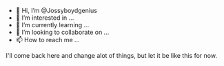 - 👋 Hi, I’m @Jossyboydgenius
- 👀 I’m interested in ...
- 🌱 I’m currently learning ...
- 💞️ I’m looking to collaborate on ...
- 📫 How to reach me ...

<!---
Jossyboydgenius/Jossyboydgenius is a ✨ special ✨ repository because its `README.md` (this file) appears on your GitHub profile.
You can click the Preview link to take a look at your changes.
--->
I'll come back here and change alot of things, but let it be like this for now.
